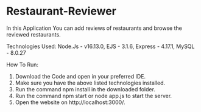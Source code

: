 # Restaurant-Reviewer

In this Application You can add reviews of restaurants and browse the reviewed restaurants.

Technologies Used:
Node.Js - v16.13.0,
EJS - 3.1.6,
Express - 4.17.1,
MySQL - 8.0.27

How To Run:
1. Download the Code and open in your preferred IDE.
2. Make sure you have the above listed technologies installed.
3. Run the command npm install in the downloaded folder.
4. Run the command npm start or node app.js to start the server.
5. Open the website on http://localhost:3000/.
